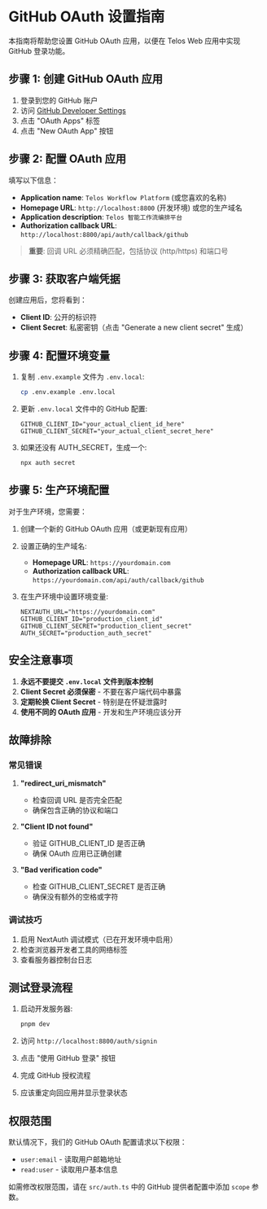 # GitHub OAuth 设置指南

本指南将帮助您设置 GitHub OAuth 应用，以便在 Telos Web 应用中实现 GitHub 登录功能。

## 步骤 1: 创建 GitHub OAuth 应用

1. 登录到您的 GitHub 账户
2. 访问 [GitHub Developer Settings](https://github.com/settings/developers)
3. 点击 "OAuth Apps" 标签
4. 点击 "New OAuth App" 按钮

## 步骤 2: 配置 OAuth 应用

填写以下信息：

- **Application name**: `Telos Workflow Platform` (或您喜欢的名称)
- **Homepage URL**: `http://localhost:8800` (开发环境) 或您的生产域名
- **Application description**: `Telos 智能工作流编排平台`
- **Authorization callback URL**: `http://localhost:8800/api/auth/callback/github`

> **重要**: 回调 URL 必须精确匹配，包括协议 (http/https) 和端口号

## 步骤 3: 获取客户端凭据

创建应用后，您将看到：

- **Client ID**: 公开的标识符
- **Client Secret**: 私密密钥（点击 "Generate a new client secret" 生成）

## 步骤 4: 配置环境变量

1. 复制 `.env.example` 文件为 `.env.local`:

   ```bash
   cp .env.example .env.local
   ```

2. 更新 `.env.local` 文件中的 GitHub 配置:

   ```env
   GITHUB_CLIENT_ID="your_actual_client_id_here"
   GITHUB_CLIENT_SECRET="your_actual_client_secret_here"
   ```

3. 如果还没有 AUTH_SECRET，生成一个:
   ```bash
   npx auth secret
   ```

## 步骤 5: 生产环境配置

对于生产环境，您需要：

1. 创建一个新的 GitHub OAuth 应用（或更新现有应用）
2. 设置正确的生产域名:
   - **Homepage URL**: `https://yourdomain.com`
   - **Authorization callback URL**: `https://yourdomain.com/api/auth/callback/github`

3. 在生产环境中设置环境变量:
   ```env
   NEXTAUTH_URL="https://yourdomain.com"
   GITHUB_CLIENT_ID="production_client_id"
   GITHUB_CLIENT_SECRET="production_client_secret"
   AUTH_SECRET="production_auth_secret"
   ```

## 安全注意事项

1. **永远不要提交 `.env.local` 文件到版本控制**
2. **Client Secret 必须保密** - 不要在客户端代码中暴露
3. **定期轮换 Client Secret** - 特别是在怀疑泄露时
4. **使用不同的 OAuth 应用** - 开发和生产环境应该分开

## 故障排除

### 常见错误

1. **"redirect_uri_mismatch"**
   - 检查回调 URL 是否完全匹配
   - 确保包含正确的协议和端口

2. **"Client ID not found"**
   - 验证 GITHUB_CLIENT_ID 是否正确
   - 确保 OAuth 应用已正确创建

3. **"Bad verification code"**
   - 检查 GITHUB_CLIENT_SECRET 是否正确
   - 确保没有额外的空格或字符

### 调试技巧

1. 启用 NextAuth 调试模式（已在开发环境中启用）
2. 检查浏览器开发者工具的网络标签
3. 查看服务器控制台日志

## 测试登录流程

1. 启动开发服务器:

   ```bash
   pnpm dev
   ```

2. 访问 `http://localhost:8800/auth/signin`
3. 点击 "使用 GitHub 登录" 按钮
4. 完成 GitHub 授权流程
5. 应该重定向回应用并显示登录状态

## 权限范围

默认情况下，我们的 GitHub OAuth 配置请求以下权限：

- `user:email` - 读取用户邮箱地址
- `read:user` - 读取用户基本信息

如需修改权限范围，请在 `src/auth.ts` 中的 GitHub 提供者配置中添加 `scope` 参数。
